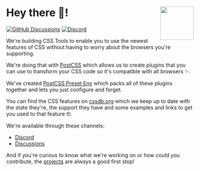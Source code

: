 # Hey there 👋! [<img src="https://cssdb.org/images/css.svg" alt="" width="90" height="90" align="right">][csstools]

[<img alt="GitHub Discussions" src="https://shields.io/badge/GitHub%20Discussions-gray?logo=github&style=flat-square&label=">][discussions-url]
[<img alt="Discord" src="https://img.shields.io/discord/853978108758851604?color=5865F2&label=Discord&logo=discord&logoColor=white&style=flat-square">][discord]

We're building CSS Tools to enable you to use the newest features of CSS without having to worry about the browsers you're supporting.

We're doing that with [PostCSS][postcss-home] which allows us to create plugins that you can use to transform your CSS code so it's compatible with all browsers ✨.

We've created [PostCSS Preset Env][preset-env] which packs all of these plugins together and lets you just configure and forget. 

You can find the CSS features on [cssdb.org][cssdb] which we keep up to date with the state they're, the support they have and some examples and links to get you used to that feature 🤓.

We're available through these channels:

* [Discord][discord]
* [Discussions][discussions-url]

And if you're curious to know what we're working on or how could you contribute, the [projects](https://github.com/orgs/csstools/projects?type=beta) are always a good first stop!

[csstools]: https://github.com/csstools/postcss-plugins
[postcss-repo]: https://github.com/postcss/postcss
[postcss-home]: https://github.com/postcss/postcss
[cssdb]: https://cssdb.org
[discussions-url]: https://github.com/csstools/postcss-plugins/discussions
[preset-env]: https://github.com/csstools/postcss-plugins/tree/main/plugin-packs/postcss-preset-env
[discord]: https://discord.gg/bUadyRwkJS
